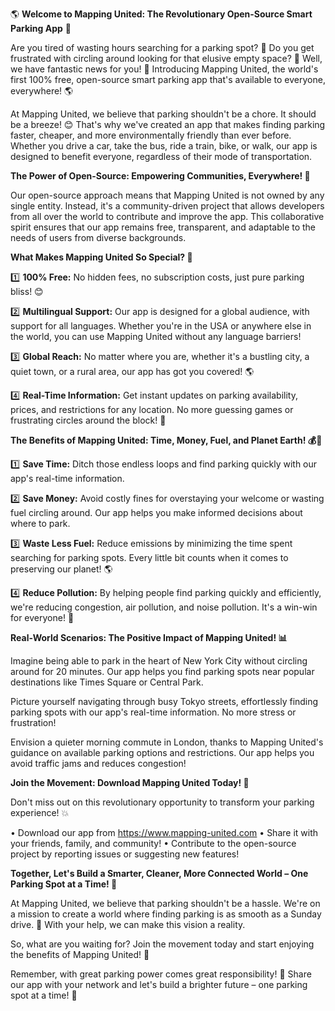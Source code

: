 🌎 **Welcome to Mapping United: The Revolutionary Open-Source Smart Parking App** 🚀

Are you tired of wasting hours searching for a parking spot? 💪 Do you get frustrated with circling around looking for that elusive empty space? 🚗 Well, we have fantastic news for you! 🤩 Introducing Mapping United, the world's first 100% free, open-source smart parking app that's available to everyone, everywhere! 🌎

At Mapping United, we believe that parking shouldn't be a chore. It should be a breeze! 😊 That's why we've created an app that makes finding parking faster, cheaper, and more environmentally friendly than ever before. Whether you drive a car, take the bus, ride a train, bike, or walk, our app is designed to benefit everyone, regardless of their mode of transportation.

**The Power of Open-Source: Empowering Communities, Everywhere! 🌟**

Our open-source approach means that Mapping United is not owned by any single entity. Instead, it's a community-driven project that allows developers from all over the world to contribute and improve the app. This collaborative spirit ensures that our app remains free, transparent, and adaptable to the needs of users from diverse backgrounds.

**What Makes Mapping United So Special? 🤔**

1️⃣ **100% Free:** No hidden fees, no subscription costs, just pure parking bliss! 😊

2️⃣ **Multilingual Support:** Our app is designed for a global audience, with support for all languages. Whether you're in the USA or anywhere else in the world, you can use Mapping United without any language barriers!

3️⃣ **Global Reach:** No matter where you are, whether it's a bustling city, a quiet town, or a rural area, our app has got you covered! 🌎

4️⃣ **Real-Time Information:** Get instant updates on parking availability, prices, and restrictions for any location. No more guessing games or frustrating circles around the block! 🚗

**The Benefits of Mapping United: Time, Money, Fuel, and Planet Earth! 💰🔋**

1️⃣ **Save Time:** Ditch those endless loops and find parking quickly with our app's real-time information.

2️⃣ **Save Money:** Avoid costly fines for overstaying your welcome or wasting fuel circling around. Our app helps you make informed decisions about where to park.

3️⃣ **Waste Less Fuel:** Reduce emissions by minimizing the time spent searching for parking spots. Every little bit counts when it comes to preserving our planet! 🌎

4️⃣ **Reduce Pollution:** By helping people find parking quickly and efficiently, we're reducing congestion, air pollution, and noise pollution. It's a win-win for everyone! 🌟

**Real-World Scenarios: The Positive Impact of Mapping United! 📊**

Imagine being able to park in the heart of New York City without circling around for 20 minutes. Our app helps you find parking spots near popular destinations like Times Square or Central Park.

Picture yourself navigating through busy Tokyo streets, effortlessly finding parking spots with our app's real-time information. No more stress or frustration!

Envision a quieter morning commute in London, thanks to Mapping United's guidance on available parking options and restrictions. Our app helps you avoid traffic jams and reduces congestion!

**Join the Movement: Download Mapping United Today! 📲**

Don't miss out on this revolutionary opportunity to transform your parking experience! 💥

• Download our app from https://www.mapping-united.com
• Share it with your friends, family, and community!
• Contribute to the open-source project by reporting issues or suggesting new features!

**Together, Let's Build a Smarter, Cleaner, More Connected World – One Parking Spot at a Time! 🌟**

At Mapping United, we believe that parking shouldn't be a hassle. We're on a mission to create a world where finding parking is as smooth as a Sunday drive. 🚗 With your help, we can make this vision a reality.

So, what are you waiting for? Join the movement today and start enjoying the benefits of Mapping United! 🎉

Remember, with great parking power comes great responsibility! 💪 Share our app with your network and let's build a brighter future – one parking spot at a time! 🌟